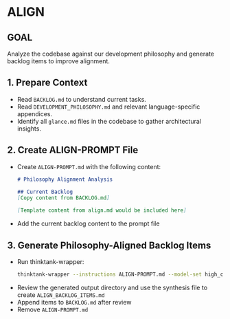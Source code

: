 # ALIGN

## GOAL
Analyze the codebase against our development philosophy and generate backlog items to improve alignment.

## 1. Prepare Context
- Read `BACKLOG.md` to understand current tasks.
- Read `DEVELOPMENT_PHILOSOPHY.md` and relevant language-specific appendices.
- Identify all `glance.md` files in the codebase to gather architectural insights.

## 2. Create ALIGN-PROMPT File
- Create `ALIGN-PROMPT.md` with the following content:
  ```markdown
  # Philosophy Alignment Analysis

  ## Current Backlog
  [Copy content from BACKLOG.md]

  [Template content from align.md would be included here]
  ```
- Add the current backlog content to the prompt file

## 3. Generate Philosophy-Aligned Backlog Items
- Run thinktank-wrapper:
  ```bash
  thinktank-wrapper --instructions ALIGN-PROMPT.md --model-set high_context --include-philosophy --include-glance ./
  ```
- Review the generated output directory and use the synthesis file to create `ALIGN_BACKLOG_ITEMS.md`
- Append items to `BACKLOG.md` after review
- Remove `ALIGN-PROMPT.md`